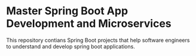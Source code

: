 # Master Spring Boot App Development and Microservices
This repository contians Spring Boot projects that help software engineers to understand and develop spring boot applications.
